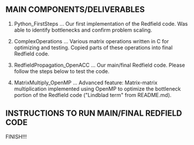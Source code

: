 
MAIN COMPONENTS/DELIVERABLES
----------------------------

1. Python_FirstSteps ... Our first implementation of the Redfield code. Was able to identify bottlenecks and confirm problem scaling.

2. ComplexOperations ... Various matrix operations written in C for optimizing and testing. Copied parts of these operations into final Redfield code.

3. RedfieldPropagation_OpenACC ... Our main/final Redfield code. Please follow the steps below to test the code. 

4. MatrixMultiply_OpenMP ... Advanced feature: Matrix-matrix multiplication implemented using OpenMP to optimize the bottleneck portion of the Redfield code ("Lindblad term" from README.md).



INSTRUCTIONS TO RUN MAIN/FINAL REDFIELD CODE
--------------------------------------------


FINISH!!!

